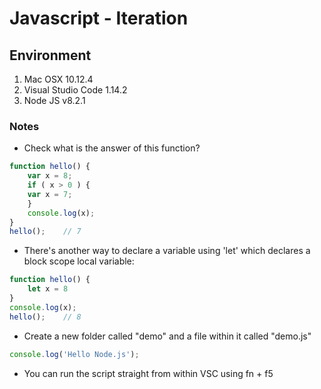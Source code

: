 # Javascript - Iteration

## Environment

1. Mac OSX 10.12.4
2. Visual Studio Code 1.14.2
3. Node JS v8.2.1

### Notes

* Check what is the answer of this function?
```javascript
function hello() {
	var x = 8;
	if ( x > 0 ) {
	var x = 7;
	}
	console.log(x);
}
hello();	// 7
```
* There's another way to declare a variable using 'let' which declares a block scope local variable:
```javascript
function hello() {
	let x = 8
}
console.log(x);
hello();	// 8
```
* Create a new folder called "demo" and a file within it called "demo.js"
```javascript
console.log('Hello Node.js');
```
* You can run the script straight from within VSC using fn + f5
